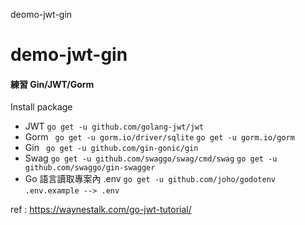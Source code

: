 deomo-jwt-gin
# demo-jwt-gin

#### 練習 Gin/JWT/Gorm

Install package
+ JWT ``` go get -u github.com/golang-jwt/jwt ``` 
+ Gorm ```  go get -u gorm.io/driver/sqlite ``` ``` go get -u gorm.io/gorm ```
+ Gin  ``` go get -u github.com/gin-gonic/gin```
+ Swag ```go get -u github.com/swaggo/swag/cmd/swag```  ```go get -u github.com/swaggo/gin-swagger``` 
+ Go 語言讀取專案內 .env ```go get -u github.com/joho/godotenv```  ```.env.example --> .env```


ref : https://waynestalk.com/go-jwt-tutorial/

